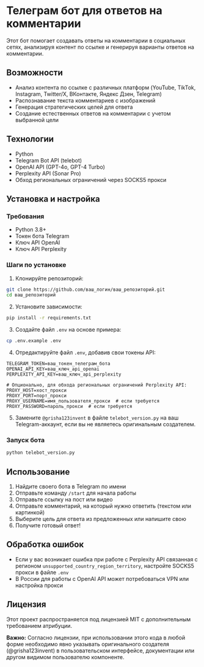 # Телеграм бот для ответов на комментарии

Этот бот помогает создавать ответы на комментарии в социальных сетях, анализируя контент по ссылке и генерируя варианты ответов на комментарии.

## Возможности

- Анализ контента по ссылке с различных платформ (YouTube, TikTok, Instagram, Twitter/X, ВКонтакте, Яндекс Дзен, Telegram)
- Распознавание текста комментариев с изображений
- Генерация стратегических целей для ответа
- Создание естественных ответов на комментарии с учетом выбранной цели

## Технологии

- Python
- Telegram Bot API (telebot)
- OpenAI API (GPT-4o, GPT-4 Turbo)
- Perplexity API (Sonar Pro)
- Обход региональных ограничений через SOCKS5 прокси

## Установка и настройка

### Требования

- Python 3.8+
- Токен бота Telegram
- Ключ API OpenAI
- Ключ API Perplexity

### Шаги по установке

1. Клонируйте репозиторий:
```bash
git clone https://github.com/ваш_логин/ваш_репозиторий.git
cd ваш_репозиторий
```

2. Установите зависимости:
```bash
pip install -r requirements.txt
```

3. Создайте файл `.env` на основе примера:
```bash
cp .env.example .env
```

4. Отредактируйте файл `.env`, добавив свои токены API:
```
TELEGRAM_TOKEN=ваш_токен_телеграм_бота
OPENAI_API_KEY=ваш_ключ_api_openai
PERPLEXITY_API_KEY=ваш_ключ_api_perplexity

# Опционально, для обхода региональных ограничений Perplexity API:
PROXY_HOST=хост_прокси
PROXY_PORT=порт_прокси
PROXY_USERNAME=имя_пользователя_прокси  # если требуется
PROXY_PASSWORD=пароль_прокси  # если требуется
```

5. Замените `@grisha123invent` в файле `telebot_version.py` на ваш Telegram-аккаунт, если вы не являетесь оригинальным создателем.

### Запуск бота

```bash
python telebot_version.py
```

## Использование

1. Найдите своего бота в Telegram по имени
2. Отправьте команду `/start` для начала работы
3. Отправьте ссылку на пост или видео
4. Отправьте комментарий, на который нужно ответить (текстом или картинкой)
5. Выберите цель для ответа из предложенных или напишите свою
6. Получите готовый ответ!

## Обработка ошибок

- Если у вас возникает ошибка при работе с Perplexity API связанная с регионом `unsupported_country_region_territory`, настройте SOCKS5 прокси в файле `.env`
- В России для работы с OpenAI API может потребоваться VPN или настройка прокси

## Лицензия

Этот проект распространяется под лицензией MIT с дополнительным требованием атрибуции.

**Важно:** Согласно лицензии, при использовании этого кода в любой форме необходимо явно указывать оригинального создателя (@grisha123invent) в пользовательском интерфейсе, документации или другом видимом пользователю компоненте. 